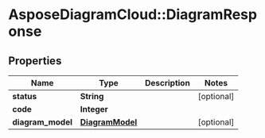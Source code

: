 # AsposeDiagramCloud::DiagramResponse

## Properties
Name | Type | Description | Notes
------------ | ------------- | ------------- | -------------
**status** | **String** |  | [optional] 
**code** | **Integer** |  | 
**diagram_model** | [**DiagramModel**](DiagramModel.md) |  | [optional] 


